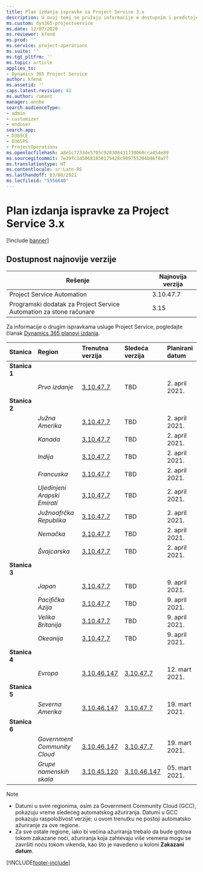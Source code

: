 ```yaml
---
title: Plan izdanja ispravke za Project Service 3.x
description: U ovoj temi se pružaju informacije o dostupnim i predstojećim izdanjima usluge Dynamics 365 Project Service Automation.
ms.custom: dyn365-projectservice
ms.date: 12/07/2020
ms.reviewer: kfend
ms.prod: ''
ms.service: project-operations
ms.suite: ''
ms.tgt_pltfrm: ''
ms.topic: article
applies_to:
- Dynamics 365 Project Service
author: kfend
ms.assetid: ''
caps.latest.revision: 42
ms.author: rumant
manager: annbe
search.audienceType:
- admin
- customizer
- enduser
search.app:
- D365CE
- D365PS
- ProjectOperations
ms.openlocfilehash: a8e1c7233de5705c928308431738060cca454e89
ms.sourcegitcommit: 7e39fc1d50681850175428c909755204b08f0a77
ms.translationtype: HT
ms.contentlocale: sr-Latn-RS
ms.lasthandoff: 03/08/2021
ms.locfileid: "5556640"
---
```

# <a name="update-release-schedule-for-project-service-3x"></a>Plan izdanja ispravke za Project Service 3.x

[!include [banner](../includes/psa-now-project-operations.md)]

## <a name="latest-version-availability"></a>Dostupnost najnovije verzije

| Rešenje  | Najnovija verzija |
|-------|----|
| Project Service Automation    | 3.10.47.7 |
| Programski dodatak za Project Service Automation za stone računare                | 3.15          |

Za informacije o drugim ispravkama usluge Project Service, pogledajte članak [Dynamics 365 planovi izdanja](https://docs.microsoft.com/dynamics365/release-plans/). 

| Stanica  | Region | Trenutna verzija | Sledeća verzija |  Planirani datum
| :---   | :---   | :---   | :---   |:---   |         
|<strong>Stanica 1</strong> | |  |  | |
| | <i>Prvo izdanje</i> | [3.10.47.7](whats-new-ur-29.md) | TBD | 2. april 2021.
|<strong>Stanica 2</strong> | |  |  | |
| | <i>Južna Amerika</i> | [3.10.47.7](whats-new-ur-29.md) | TBD | 2. april 2021.
| | <i>Kanada</i> | [3.10.47.7](whats-new-ur-29.md) | TBD | 2. april 2021.
| | <i>Indija</i> | [3.10.47.7](whats-new-ur-29.md) | TBD | 2. april 2021.
| | <i>Francuska</i> | [3.10.47.7](whats-new-ur-29.md) | TBD | 2. april 2021.
| | <i>Ujedinjeni Arapski Emirati</i> | [3.10.47.7](whats-new-ur-29.md) | TBD | 2. april 2021.
| | <i>Južnoafrčka Republika</i> | [3.10.47.7](whats-new-ur-29.md) | TBD | 2. april 2021.
| | <i>Nemačka</i> | [3.10.47.7](whats-new-ur-29.md) | TBD | 2. april 2021.
| | <i>Švajcarska</i> | [3.10.47.7](whats-new-ur-29.md) | TBD | 2. april 2021.
|<strong>Stanica 3</strong> | |  |  | |
| | <i>Japan</i> | [3.10.47.7](whats-new-ur-29.md) | TBD | 9. april 2021.
| | <i>Pacifička Azija</i> | [3.10.47.7](whats-new-ur-29.md) | TBD | 9. april 2021.
| | <i>Velika Britanija</i> | [3.10.47.7](whats-new-ur-29.md) | TBD | 9. april 2021.
| | <i>Okeanija</i> | [3.10.47.7](whats-new-ur-29.md) | TBD | 9. april 2021.
|<strong>Stanica 4</strong> | |  |  | |
| | <i>Evropa</i> | [3.10.46.147](whats-new-ur-28-6.md) | [3.10.47.7](whats-new-ur-29.md) | 12. mart 2021.
|<strong>Stanica 5</strong> | |  |  | |
| | <i>Severna Amerika</i> | [3.10.46.147](whats-new-ur-28-6.md) | [3.10.47.7](whats-new-ur-29.md) | 19. mart 2021.
|<strong>Stanica 6</strong> | |  |  | |
| | <i>Government Community Cloud</i> | [3.10.46.147](whats-new-ur-28-6.md) | [3.10.47.7](whats-new-ur-29.md) | 19. mart 2021.
| | <i>Grupe namenskih skala</i> | [3.10.45.120](whats-new-ur-27-6.md) | [3.10.46.147](whats-new-ur-28-6.md) | 05. mart 2021.

>[!Note]
> - Datumi u svim regionima, osim za Government Community Cloud (GCC), pokazuju vreme sledećeg automatskog ažuriranja. Datumi u GCC pokazuju raspoloživost verzije; u ovom trenutku ne postoji automatsko ažuriranje za ove regione.
> - Za sve ostale regione, iako bi većina ažuriranja trebalo da bude gotova tokom zakazane noći, ažuriranja koja zahtevaju više vremena mogu se završiti noću tokom vikenda, kao što je navedeno u koloni **Zakazani datum**.


[!INCLUDE[footer-include](../includes/footer-banner.md)]
